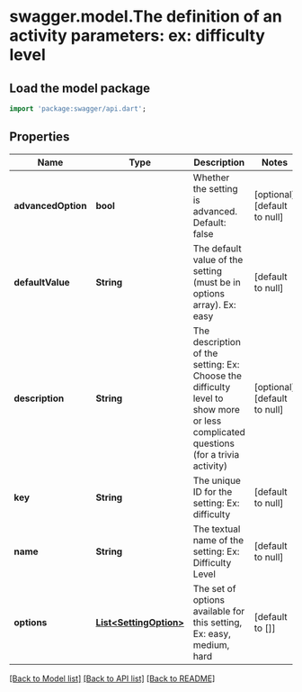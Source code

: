 # swagger.model.The definition of an activity parameters: ex: difficulty level

## Load the model package
```dart
import 'package:swagger/api.dart';
```

## Properties
Name | Type | Description | Notes
------------ | ------------- | ------------- | -------------
**advancedOption** | **bool** | Whether the setting is advanced. Default: false | [optional] [default to null]
**defaultValue** | **String** | The default value of the setting (must be in options array). Ex: easy | [default to null]
**description** | **String** | The description of the setting: Ex: Choose the difficulty level to show more or less complicated questions (for a trivia activity) | [optional] [default to null]
**key** | **String** | The unique ID for the setting: Ex: difficulty | [default to null]
**name** | **String** | The textual name of the setting: Ex: Difficulty Level | [default to null]
**options** | [**List&lt;SettingOption&gt;**](SettingOption.md) | The set of options available for this setting, Ex: easy, medium, hard | [default to []]

[[Back to Model list]](../README.md#documentation-for-models) [[Back to API list]](../README.md#documentation-for-api-endpoints) [[Back to README]](../README.md)


